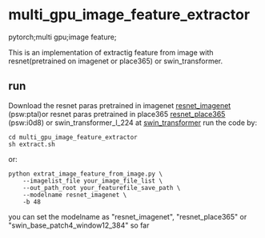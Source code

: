 # multi_gpu_image_feature_extractor
pytorch;multi gpu;image feature;

This is an implementation of extractig feature from image with resnet(pretrained on imagenet or place365) or swin_transformer.

## run
Download the resnet paras pretrained in imagenet [resnet_imagenet](https://pan.baidu.com/s/1aK5hiUF05XQewToxU7BLqg) (psw:ptal)or resnet paras pretrained in place365 [resnet_place365](https://pan.baidu.com/s/1GKPLvZlPe5O0aXJ6uEJLQQ) (psw:i0d8) or swin_transformer_l_224 at [swin_transformer](https://github.com/microsoft/Swin-Transformer) 
run the code by:
```
cd multi_gpu_image_feature_extractor
sh extract.sh
```
or:
```
python extrat_image_feature_from_image.py \
    --imagelist_file your_image_file_list \
    --out_path_root your_featurefile_save_path \
    --modelname resnet_imagenet \
    -b 48
```
you can set the modelname as "resnet_imagenet", "resnet_place365" or "swin_base_patch4_window12_384" so far
